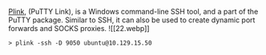[Plink](https://www.chiark.greenend.org.uk/~sgtatham/putty/latest.html), (PuTTY Link), is a Windows command-line SSH tool, and a part of the PuTTY package. Similar to SSH, it can also be used to create dynamic port forwards and SOCKS proxies. ![[22.webp]]
```cmd-session
> plink -ssh -D 9050 ubuntu@10.129.15.50
```
